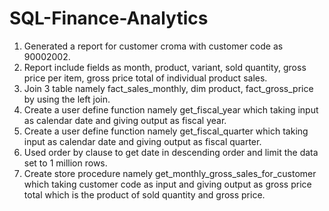 # SQL-Finance-Analytics
1)  Generated a report for customer croma with customer code as 90002002.
2) Report include fields as month, product, variant, sold quantity, gross price per item, gross price total of individual product sales.
3) Join 3 table namely fact_sales_monthly, dim product, fact_gross_price by using the left join.
4) Create a user define function namely get_fiscal_year which taking input as calendar date and giving output as fiscal year.
5) Create a user define function namely get_fiscal_quarter which taking input as calendar date and giving output as fiscal quarter.
6) Used order by clause to get date in descending order and limit the data set to 1 million rows.
7) Create store procedure namely get_monthly_gross_sales_for_customer which taking customer code as input and giving output as gross price total which is the product of sold quantity and gross price.

